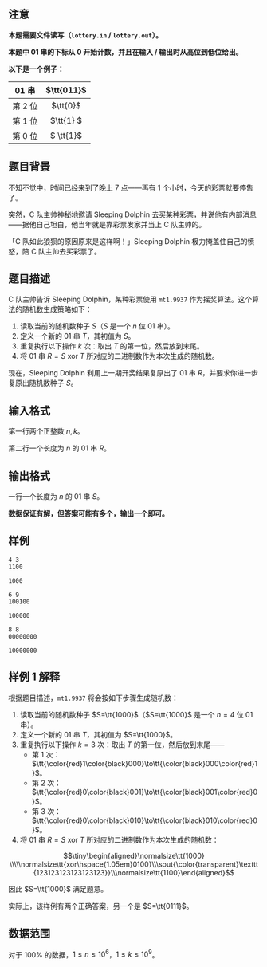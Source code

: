 ## 注意

**本题需要文件读写（`lottery.in` / `lottery.out`）。**

**本题中 01 串的下标从 $\bm{0}$ 开始计数，并且在输入 / 输出时从高位到低位给出。**

**以下是一个例子：**

| **01 串** | $\tt{011}$ |
| :-: | :-: |
| 第 $2$ 位 | $\tt{0}$ |
| 第 $1$ 位 | $\tt{1} $ |
| 第 $0$ 位 | $ \tt{1}$ |

## 题目背景

不知不觉中，时间已经来到了晚上 $7$ 点——再有 $1$ 个小时，今天的彩票就要停售了。

突然，C 队主帅神秘地邀请 Sleeping Dolphin 去买某种彩票，并说他有内部消息——据他自己坦白，他当年就是靠彩票发家并当上 C 队主帅的。

「C 队如此狼狈的原因原来是这样啊！」Sleeping Dolphin 极力掩盖住自己的愤怒，陪 C 队主帅去买彩票了。

## 题目描述

C 队主帅告诉 Sleeping Dolphin，某种彩票使用 `mt1.9937` 作为摇奖算法。这个算法的随机数生成策略如下：

1. 读取当前的随机数种子 $S$（$S$ 是一个 $n$ 位 01 串）。
2. 定义一个新的 01 串 $T$，其初值为 $S$。
3. 重复执行以下操作 $k$ 次：取出 $T$ 的第一位，然后放到末尾。
4. 将 01 串 $R=S \text{ xor } T$ 所对应的二进制数作为本次生成的随机数。

现在，Sleeping Dolphin 利用上一期开奖结果复原出了 01 串 $R$，并要求你进一步复原出随机数种子 $S$。

## 输入格式

第一行两个正整数 $n,k$。

第二行一个长度为 $n$ 的 01 串 $R$。

## 输出格式

一行一个长度为 $n$ 的 01 串 $S$。

**数据保证有解，但答案可能有多个，输出一个即可。**

## 样例

```input1
4 3
1100
```

```output1
1000
```

```input2
6 9
100100
```

```output2
100000
```

```input3
8 8
00000000
```

```output3
10000000
```

## 样例 1 解释

根据题目描述，`mt1.9937` 将会按如下步骤生成随机数：

1. 读取当前的随机数种子 $S=\tt{1000}$（$S=\tt{1000}$ 是一个 $n=4$ 位 01 串）。
2. 定义一个新的 01 串 $T$，其初值为 $S=\tt{1000}$。
3. 重复执行以下操作 $k=3$ 次：取出 $T$ 的第一位，然后放到末尾——
   - 第 $1$ 次：$\tt{\color{red}1\color{black}000}\to\tt{\color{black}000\color{red}1}$。
   - 第 $2$ 次：$\tt{\color{red}0\color{black}001}\to\tt{\color{black}001\color{red}0}$。
   - 第 $3$ 次：$\tt{\color{red}0\color{black}010}\to\tt{\color{black}010\color{red}0}$。
4. 将 01 串 $R=S \text{ xor } T$ 所对应的二进制数作为本次生成的随机数：

$$\tiny\begin{aligned}\normalsize\tt{1000} \\\\\normalsize\tt{xor\hspace{1.05em}0100}\\\sout{\color{transparent}\texttt{123123123123123123}}\\\normalsize\tt{1100}\end{aligned}$$

因此 $S=\tt{1000}$ 满足题意。

实际上，该样例有两个正确答案，另一个是 $S=\tt{0111}$。

## 数据范围

对于 $100\%$ 的数据，$1 \le n \le 10^6$，$1 \le k \le 10^9$。
